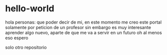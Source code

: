 # hello-world
hola personas:
que poder decir de mi, en este momento me creo este portal solamente por peticion de un profesor
sin embargo es muy interesante aprender algo nuevo, aparte de que me va a servir en un futuro oh al menos eso espero 

solo otro repositorio
